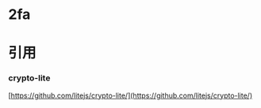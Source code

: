 # 2fa
# 引用
### crypto-lite
[https://github.com/litejs/crypto-lite/](https://github.com/litejs/crypto-lite/)
